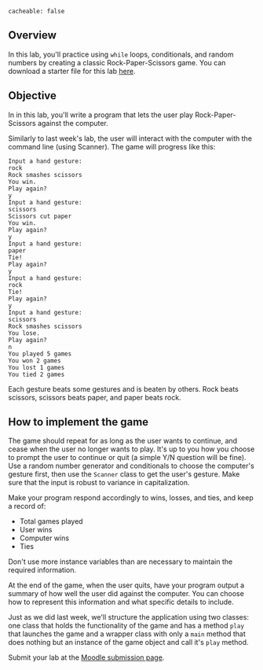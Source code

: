 ```
cacheable: false
```

## Overview

In this lab, you'll practice using `while` loops, conditionals, and random numbers by creating a classic Rock-Paper-Scissors game. You can download a starter file for this lab [here](http://mathcs.pugetsound.edu/~tmullen/secure/f17ics/RPSStarter.zip).


## Objective

In in this lab, you'll write a program that lets the user play Rock-Paper-Scissors against the computer. 

Similarly to last week's lab, the user will interact with the computer with the command line (using Scanner). The game will progress like this: 

    Input a hand gesture:
    rock
    Rock smashes scissors
    You win.
    Play again?
    y
    Input a hand gesture:
    scissors
    Scissors cut paper
    You win.
    Play again?
    y
    Input a hand gesture:
    paper
    Tie!
    Play again?
    y
    Input a hand gesture:
    rock
    Tie!
    Play again?
    y
    Input a hand gesture:
    scissors
    Rock smashes scissors
    You lose.
    Play again?
    n
    You played 5 games
    You won 2 games
    You lost 1 games
    You tied 2 games


Each gesture beats some gestures and is beaten by others. Rock beats scissors, scissors beats paper, and paper beats rock. 

## How to implement the game

The game should repeat for as long as the user wants to continue, and cease when the user no longer wants to play. It's up to you how you choose to prompt the user to continue or quit (a simple Y/N question will be fine). Use a random number generator and conditionals to choose the computer's gesture first, then use the `Scanner` class to get the user's gesture. Make sure that the input is robust to variance in capitalization.

Make your program respond accordingly to wins, losses, and ties, and keep a record of:

* Total games played
* User wins
* Computer wins
* Ties

Don't use more instance variables than are necessary to maintain the required information.

At the end of the game, when the user quits, have your program output a summary of how well the user did against the computer. You can choose how to represent this information and what specific details to include.

Just as we did last week, we'll structure the application using two classes: one class that holds the functionality of the game and has a method `play` that launches the game and a wrapper class with only a `main` method that does nothing but an instance of the game object and call it's `play` method.

Submit your lab at the [Moodle submission page](https://moodle.pugetsound.edu/moodle/mod/assign/view.php?id=407291).

